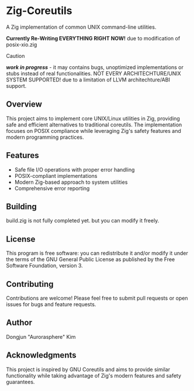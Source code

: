 # Zig-Coreutils

A Zig implementation of common UNIX command-line utilities.

**Currently Re-Writing EVERYTHING RIGHT NOW!** due to modification of posix-xio.zig

> [!CAUTION]
> **_work in progress_** - it may contains bugs, unoptimized implementations or stubs instead of real functionalities.
> NOT EVERY ARCHITECHTURE/UNIX SYSTEM SUPPORTED! due to a limitation of LLVM architechture/ABI support.

## Overview

This project aims to implement core UNIX/Linux utilities in Zig, providing safe and efficient alternatives to traditional coreutils. The implementation focuses on POSIX compliance while leveraging Zig's safety features and modern programming practices.

## Features

- Safe file I/O operations with proper error handling
- POSIX-compliant implementations
- Modern Zig-based approach to system utilities
- Comprehensive error reporting

## Building

build.zig is not fully completed yet. but you can modify it freely.

## License

This program is free software: you can redistribute it and/or modify it under the terms of the GNU General Public License as published by the Free Software Foundation, version 3.

## Contributing

Contributions are welcome! Please feel free to submit pull requests or open issues for bugs and feature requests.

## Author

Dongjun "Aurorasphere" Kim

## Acknowledgments

This project is inspired by GNU Coreutils and aims to provide similar functionality while taking advantage of Zig's modern features and safety guarantees.
